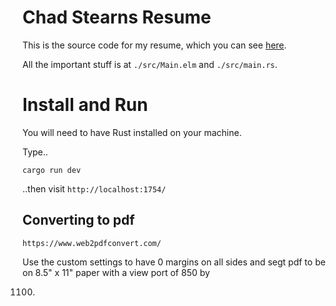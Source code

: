 # Chad Stearns Resume

This is the source code for my resume, which you can see [here](http://chad-stearns-resume.surge.sh/).

All the important stuff is at `./src/Main.elm` and `./src/main.rs`.

# Install and Run

You will need to have Rust installed on your machine.

Type..

```
cargo run dev
```

..then visit `http://localhost:1754/`

## Converting to pdf

```
https://www.web2pdfconvert.com/
```

Use the custom settings to have 0 margins on all sides and segt pdf to be on 8.5" x 11" paper with a view port of 850 by

1100.
